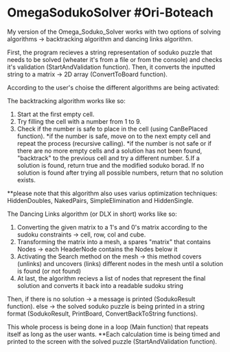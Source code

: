 # OmegaSodukoSolver #Ori-Boteach

My version of the Omega_Soduko_Solver works with two options of solving algorithms -> backtracking algorithm and dancing links algorithm.

First, the program recieves a string representation of soduko puzzle that needs to be solved (wheater it's from a file or from the console)
and checks it's validation (StartAndValidation function).
Then, it converts the inputted string to a matrix -> 2D array (ConvertToBoard function).

According to the user's choise the different algorithms are being activated:

The backtracking algorithm works like so:
1. Start at the first empty cell.
2. Try filling the cell with a number from 1 to 9.
3. Check if the number is safe to place in the cell (using CanBePlaced function).
   *if the number is safe, move on to the next empty cell and repeat the process (recursive calling).
   *if the number is not safe or if there are no more empty cells and a solution has not been found, "backtrack" to the previous cell and try a different number.
5.If a solution is found, return true and the modified soduko borad. If no solution is found after trying all possible numbers, return that no solution exists.

**please note that this algorithm also uses varius optimization techniques: HiddenDoubles, NakedPairs, SimpleElimination and HiddenSingle.

The Dancing Links algorithm (or DLX in short) works like so:
1. Converting the given matrix to a 1's and 0's matrix according to the sudoku constraints -> cell, row, col and cube.
2. Transforming the matrix into a mesh, a spares "matrix" that contains Nodes -> each HeaderNode contains the Nodes below it
3. Activating the Search method on the mesh -> this method covers (unlinks) and uncovers (links) different nodes in the mesh until a solution is found (or not found)
4. At last, the algorithm recievs a list of nodes that represent the final solution and converts it back into a readable sudoku string

Then, if there is no solution -> a message is printed (SodukoResult function).
      else -> the solved soduko puzzle is being printed in a string format (SodukoResult, PrintBoard, ConvertBackToString functions).
      
This whole process is being done in a loop (Main function) that repeats itself as long as the user wants.
**Each calculation time is being timed and printed to the screen with the solved puzzle (StartAndValidation function).
